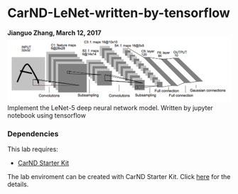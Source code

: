 # CarND-LeNet-written-by-tensorflow
**Jianguo Zhang, March 12, 2017**
![LeNet-5 Architecture](lenet.png)
Implement the LeNet-5 deep neural network model. Written by jupyter notebook using tensorflow

### Dependencies
This lab requires:

* [CarND Starter Kit](https://github.com/udacity/CarND-Term1-Starter-Kit)

The lab enviroment can be created with CarND Starter Kit. Click [here](https://github.com/udacity/CarND-Term1-Starter-Kit/blob/master/README.md) for the details.

